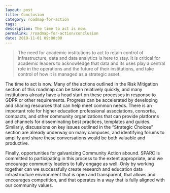 ```yaml
---
layout: post
title: Conclusion
category: roadmap-for-action
tags:
description: The time to act is now.
permalink: /roadmap-for-action/conclusion
date: 2019-11-01 09:00:00
---
```


> The need for academic institutions to act to retain control of infrastructure, data and data analytics is here to stay. It is critical for academic leaders to acknowledge that data and its uses play a central role in the operations and the future of their institutions, and take control of how it is managed as a strategic asset.

The time to act is now. Many of the actions outlined in the Risk Mitigation section of this roadmap can be taken relatively quickly, and many institutions already have a head start on these processes in response to GDPR or other requirements. Progress can be accelerated by developing and sharing resources that can help meet common needs. There is an important role for higher education professional associations, consortia, compacts, and other community organizations that can provide platforms and channels for disseminating best practices, templates and guides. Similarly, discussions on key issues outlined in the “Strategic Choices” section are already underway on many campuses, and identifying forums to amplify and share these conversations would be both valuable and productive.

Finally, opportunities for galvanizing Community Action abound. SPARC is committed to participating in this process to the extent appropriate, and we encourage community leaders to fully engage as well. Only by working together can we successfully create research and education data infrastructure environment that is open and transparent, that allows and encourages competition, and that operates in a way that is fully aligned with our community values.
